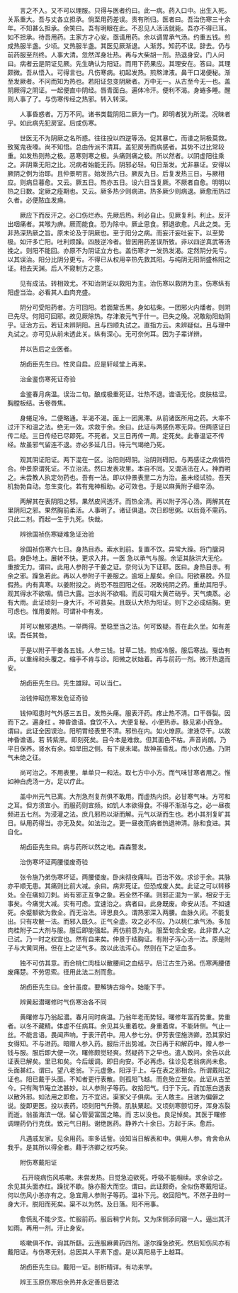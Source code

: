 <!-- { "loadSidebar": true } -->
　　言之不入。又不可以理服。只得与医者约曰。此一病。药入口中。出生入死。关系重大。吾与丈各立担承。倘至用药差误。责有所归。医者曰。吾治伤寒三十余年。不知甚么担承。余笑曰。吾有明眼在此。不忍见人活活就毙。吾亦不得已耳。如不担承。待吾用药。主家方才心安。亟请用药。余以调胃承气汤。约重五钱。煎成热服半盏。少顷。又热服半盏。其医见厥渐退。人渐苏。知药不误。辞去。仍与前药服至剂终。人事大清。忽然浑身壮热。再与大柴胡一剂。热退身安。门人问曰。病者云是阴证见厥。先生确认为阳证。而用下药果应。其理安在。答曰。其理颇微。吾从悟入。可得言也。凡伤寒病。初起发热。煎熬津液。鼻干口渴便秘。渐至发厥者。不问而知为热也。若阳证忽变阴厥者。万中无一。从古至今无一也。盖阴厥得之阴证。一起便直中阴经。唇青面白。遍体冷汗。便利不渴。身蜷多睡。醒则人事了了。与伤寒传经之热邪。转入转深。

　　人事昏惑者。万万不同。诸书类载阴阳二厥为一门。即明者犹为所混。况昧者乎。如此病先犯房室。后成伤寒。

　　世医无不为阴厥之名所惑。往往投以四逆等汤。促其暴亡。而诿之阴极莫救。致冤鬼夜嚎。尚不知悟。总由传派不清耳。盖犯房劳而病感者。其势不过比常较重。如发热则热之极。恶寒则寒之极。头痛则痛之极。所以然者。以阴虚阳往乘之。非阴乘无阳之比。况病者始能无药。阴邪必轻。旬日渐发。尤非暴证。安得以厥阴之例为治耶。且仲景明言。始发热六日。厥反九日。后复发热三日。与厥相应。则病旦暮愈。又云。厥五日。热亦五日。设六日当复厥。不厥者自愈。明明以热之日数。定厥之痊期也。又云。厥多热少则病进。热多厥少则病退。厥愈而热过久者。必便脓血发痈。

　　厥应下而反汗之。必口伤烂赤。先厥后热。利必自止。见厥复利。利止。反汗出咽痛者。其喉为痹。厥而能食。恐为除中。厥止思食。邪退欲愈。凡此之类。无非热深热厥之旨。原未论及于阴厥也。至于阳分之病。而妄汗妄吐妄下。以至势极。如汗多亡阳。吐利烦躁。四肢逆冷者。皆因用药差误所致。非以四逆真武等汤挽之。则阳不能回。亦原不为阴证立方也。盖伤寒才一发热发渴。定然阴分先亏。以其误治。阳分比阴分更亏。不得已从权用辛热先救其阳。与纯阴无阳阴盛格阳之证。相去天渊。后人不窥制方之意。

　　见有成法。转相效尤。不知治阴证以救阳为主。治伤寒以救阴为主。伤寒纵有阳虚当治。必看其人血肉充盛。

　　阴分可受阳药者。方可回阳。若面黧舌黑。身如枯柴。一团邪火内燔者。则阴已先尽。何阳可回耶。故见厥除热。存津液元气于什一。已失之晚。况敢助阳劫阴乎。证治方云。若证未辨阴阳。且与四顺丸试之。直指方云。未辨疑似。且与理中丸试之。亦可见从前未透此关。纵有深心。无可奈何耳。因为子辈详辨。

　　并以告后之业医者。

　　胡卣臣先生曰。性灵自启。应是轩岐堂上再来。

　　治金鉴伤寒死证奇验

　　金鉴春月病温。误治二旬。酿成极重死证。壮热不退。谵语无伦。皮肤枯涩。胸膛板结。舌卷唇焦。

　　身蜷足冷。二便略通。半渴不渴。面上一团黑滞。从前诸医所用之药。大率不过汗下和温之法。绝无一效。求救于余。余曰。此证与两感伤寒无异。但两感证日传二经。三日传经已尽即死。不死者。又三日再传一周。定死矣。此春温证不传经。故虽邪气留连不退。亦必多延几日。待元气竭绝乃死。

　　观其阴证阳证。两下混在一区。治阳则碍阴。治阴则碍阳。与两感证之病情符合。仲景原谓死证。不立治法。然曰发表攻里。本自不同。又谓活法在人。神而明之。未尝教人执定勿药也。吾有一法。即以仲景表里二方为治。虽未经试验。吾天机勃勃自动。忽生变化。若有鬼神相助。必可效也。于是以麻黄附子细辛汤。

　　两解其在表阴阳之邪。果然皮间透汗。而热全清。再以附子泻心汤。两解其在里阴阳之邪。果然胸前柔活。人事明了。诸证俱退。次日即思粥。以后竟不需药。只此二剂。而起一生于九死。快哉。

　　辨徐国祯伤寒疑难急证治验

　　徐国祯伤寒六七日。身热目赤。索水到前。复置不饮。异常大躁。将门牖洞启。身卧地上。展转不快。更求入井。一医 急以承气与服。余证其脉洪大无伦。重按无力。谓曰。此用人参附子干姜之证。奈何认为下证耶。医曰。身热目赤。有余之邪。躁急若此。再以人参附子干姜服之。逾垣上屋矣。余曰。阳欲暴脱。外显假热。内有真寒。以姜附投之。尚恐不胜回阳之任。况敢纯阴之药。重劫其阳乎。观其得水不欲咽。情已大露。岂水尚不欲咽。而反可咽大黄芒硝乎。天气燠蒸。必有大雨。此证顷刻一身大汗。不可救矣。且既认大热为阳证。则下之必成结胸。更可虑也。惟用姜附。可谓补中有发。

　　并可以散邪退热。一举两得。至稳至当之法。何可致疑。吾在此久坐。如有差误。吾任其咎。

　　于是以附子干姜各五钱。人参三钱。甘草二钱。煎成冷服。服后寒战。戛齿有声。以重绵和头覆之。缩手不肯与诊。阳微之状始着。再与前药一剂。微汗热退而安。

　　胡卣臣先生曰。先生雄辩。可以当仁。

　　治钱仲昭伤寒发危证奇验

　　钱仲昭患时气外感三五日。发热头痛。服表汗药。疼止热不清。口干唇裂。因而下之。遍身红 。神昏谵语。食饮不入。大便复秘。小便热赤。脉见紧小而急。谓曰。此证全因误治。阳明胃经表里不清。邪热在内。如火燎原。津液尽干。以故神昏谵语。若 转紫黑。即刻死矣。目今本是难救。但其面色不枯。声音尚朗。乃平日保养。肾水有余。如旱田之侧。有下泉未竭。故神虽昏乱。而小水仍通。乃阴气未绝之征。

　　尚可治之。不用表里。单单只一和法。取七方中小方。而气味甘寒者用之。惟如神白虎汤一方。足以疗此。

　　盖中州元气已离。大剂急剂复剂俱不敢用。而虚热内炽。必甘寒气味。方可和之耳。但方须宜小。而服药则宜频。如饥人本欲得食。不得不渐渐与之。必一昼夜频进五七剂。为浸灌之法。庶几邪热以渐而解。元气以渐而生也。若小其剂复旷其日。纵用药得当。亦无及矣。如法治之。更一昼夜而病者热退神清。脉和食进。其 自化。

　　胡卣臣先生曰。病与药所以然之地。森森警发。

　　治伤寒坏证两腰偻废奇验

　　张令施乃弟伤寒坏证。两腰偻废。卧床彻夜痛叫。百治不效。求诊于余。其脉亦平顺无患。其痛则比前大减。余曰。病非死证。但恐成废人矣。此证之可以转移处。全在痛如刀刺。尚有邪正互争之象。若全然不痛。则邪正混为一家。相安于无事矣。今痛觉大减。实有可虑。宜速治之。病者曰。此身既废。命安从活。不如速死。余蹙额欲为救全。而无治法。谛思良久。谓热邪深入两腰。血脉久闭。不能复出。只有攻散一法。而邪入既久。正气全虚。攻之必不应。乃以桃仁承气汤。多加肉桂附子二大剂与服。服后即能强起。再仿前意为丸。服至旬余全安。此非昔人之已试。乃一时之权宜也。然有自来矣。仲景于结胸证。有附子泻心汤一法。原是附子与大黄同用。但在上之证气多。故以此法泻心。然则在下之证血多。

　　独不可仿其意。而合桃仁肉桂以散腰间之血结乎。后江古生乃弟。伤寒两腰偻废痛楚。不劳思索。径用此法二剂而愈。

　　胡卣臣先生曰。金针虽度。要解铸古熔今。始能下手。

　　辨黄起潜曙修时气伤寒治各不同

　　黄曙修与乃翁起潜。春月同时病温。乃翁年老而势轻。曙修年富而势重。势重者。以冬不藏精。体虚不任病耳。余见其头重着枕。身重着席。不能转侧。气止一丝。不能言语。畏闻声响。于表汗药中。用人参七分。伊芳表侄施济卿。恐其家妇女得知。不与进药。暗赠人参入药。服后汗出势减。次日再于和解药中。赠人参一钱与服。服后即大便一次。曙修颇觉轻爽。然疑药下之早也。遣人致问。余告以此证表已解矣。里已和矣。今后缓调。即日向安。不必再虑。往诊见老翁病尚未愈。头面甚红。谓曰。望八老翁。下元虚惫。阳浮于上。与在表之邪相合。所谓戴阳之证也。阳已戴于头面。不知者更行表散。则孤阳飞越。而危殆立至矣。此证从古至今。只有陶节庵立法甚妙。以人参附子等药。收拾阳气。归于下元。而加葱白透表以散外邪。如法用之即愈。万不宜迟。渠家父子俱病。无人敢主。且骇为偏僻之说。旋即更医。投以表药。顷刻阳气升腾。肌肤粟起。又顷刻寒颤切牙。浑身冻裂而逝。翁虽海滨一氓。留心管晏富国之略。而 志以没也。良足悼矣。其医于曙修调理药仍行克伐。致元气日削。谢绝医药。静养六十余日。方起于床。愈后。

　　凡遇戚友家。见余用药。率多诋訾。设知当日解表和中。俱用人参。肯舍命从我乎。是其所以得全者。藉于济卿之权巧矣。

　　附伤寒戴阳证

　　 石开晓病伤风咳嗽。未尝发热。日觉急迫欲死。呼吸不能相续。求余诊之。余见其头面赤红。躁扰不歇。脉亦豁大而空。谓曰。此证颇奇。全似伤寒戴阳证。何以伤风小恙亦有之。急宜用人参附子等药。温补下元。收回阳气。不然子丑时一身大汗。脱阳而死矣。渠不以为然。及日落。阳不用事。

　　愈慌乱不能少支。忙服前药。服后稍宁片刻。又为床侧添同寝一人。逼出其汗如雨。再用一剂。汗止身安。

　　咳嗽俱不作。询其所繇。云连服麻黄药四剂。遂尔躁急欲死。然后知伤风亦有戴阳证。与伤寒无别。总因其人平素下虚。是以真阳易于上越耳。

　　胡卣臣先生曰。戴阳一证。剖析精详。有功来学。

　　辨王玉原伤寒后余热并永定善后要法

